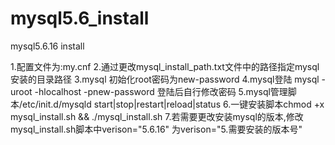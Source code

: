 # mysql5.6_install
mysql5.6.16 install

1.配置文件为:my.cnf
2.通过更改mysql_install_path.txt文件中的路径指定mysql安装的目录路径
3.mysql 初始化root密码为new-password
4.mysql登陆 mysql -uroot -hlocalhost -pnew-password     登陆后自行修改密码
5.mysql管理脚本/etc/init.d/mysqld  start|stop|restart|reload|status
6.一键安装脚本chmod +x mysql_install.sh && ./mysql_install.sh
7.若需要更改安装mysql的版本,修改mysql_install.sh脚本中verison="5.6.16" 为verison="5.需要安装的版本号"
